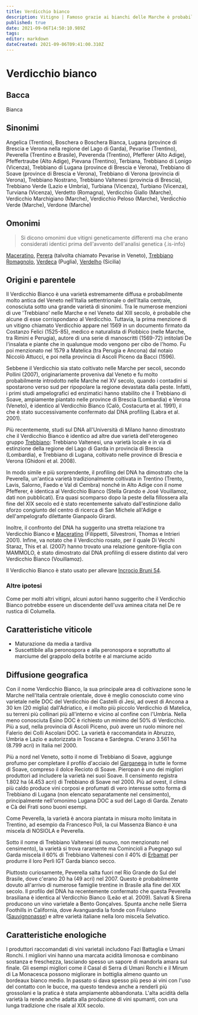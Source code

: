 ```yaml
---
title: Verdicchio bianco
description: Vitigno | Famoso grazie ai bianchi delle Marche è probabilmente originario del Veneto, dove si trova anche come Trebbiano di Soave. Produce bianchi idonei all'invecchiamento
published: true
date: 2021-09-06T14:50:10.989Z
tags: 
editor: markdown
dateCreated: 2021-09-06T09:41:00.310Z
---
```


# Verdicchio bianco

## Bacca
Bianca

## Sinonimi
Angelica (Trentino), Boschera o Boschera Bianca, Lugana (province di Brescia e Verona nella regione del Lago di Garda), Pevarise (Trentino), Peverella (Trentino e Brasile), Peverenda (Trentino), Pfefferer (Alto Adige), Pfeffertraube (Alto Adige), Pievana (Trentino), Terbiana, Trebbiano di Lonigo (Vicenza), Trebbiano di Lugana (province di Brescia e Verona), Trebbiano di Soave (province di Brescia e Verona), Trebbiano di Verona (provincia di Verona), Trebbiano Nostrano, Trebbiano Valtenesi (provincia di Brescia), Trebbiano Verde (Lazio e Umbria), Turbiana (Vicenza), Turbiano (Vicenza), Turviana (Vicenza), Verdetto (Romagna), Verdicchio Giallo (Marche), Verdicchio Marchigiano (Marche), Verdicchio Peloso (Marche), Verdicchio Verde (Marche), Verdone (Marche)

## Omonimi
> Si dicono omonimi due vitigni geneticamente differenti ma che erano considerati identici prima dell'avvento dell'analisi genetica
{.is-info}

[Maceratino](/vitigni/bacca-bianca/maceratino), [Perera](/vitigni/bacca-bianca/perera) (talvolta chiamato Pevarise in Veneto), [Trebbiano Romagnolo](/vitigni/Italia/trebbiano-romagnolo), [Verdeca](/vitigni/bacca-bianca/verdeca) (Puglia), [Verdelho](/vitigni/bacca-bianca/verdelho) (Sicilia)


## Origini e parentele
Il Verdicchio Bianco è una varietà estremamente diffusa e probabilmente molto antica del Veneto nell'Italia settentrionale o dell'Italia centrale, conosciuta sotto una grande varietà di sinonimi. Tra le numerose menzioni di uve 'Trebbiano' nelle Marche e nel Veneto dal XIII secolo, è probabile che alcune di esse corrispondano al Verdicchio. Tuttavia, la prima menzione di un vitigno chiamato Verdicchio appare nel 1569 in un documento firmato da Costanzo Felici (1525-85), medico e naturalista di Piobbico (nelle Marche, tra Rimini e Perugia), autore di una serie di manoscritti (1569-72) intitolati De l'insalata e piante che in qualunque modo vengono per cibo de l'homo. Fu poi menzionato nel 1579 a Matelica (tra Perugia e Ancona) dal notaio Niccolò Attucci, e poi nella provincia di Ascoli Piceno da Bacci (1596).

Sebbene il Verdicchio sia stato coltivato nelle Marche per secoli, secondo Pollini (2007), originariamente proveniva dal Veneto e fu molto probabilmente introdotto nelle Marche nel XV secolo, quando i contadini si spostarono verso sud per ripopolare la regione devastata dalla peste. Infatti, i primi studi ampelografici ed enzimatici hanno stabilito che il Trebbiano di Soave, ampiamente piantato nelle province di Brescia (Lombardia) e Verona (Veneto), è identico al Verdicchio Bianco (Calò, Costacurta et al. 1991), il che è stato successivamente confermato dal DNA profiling (Labra et al. 2001).

Più recentemente, studi sul DNA all'Università di Milano hanno dimostrato che il Verdicchio Bianco è identico ad altre due varietà dell'eterogeneo gruppo [Trebbiano](/vitigni/Italia/trebbiano): Trebbiano Valtenesi, una varietà locale e in via di estinzione della regione del Lago di Garda in provincia di Brescia (Lombardia), e Trebbiano di Lugana, coltivato nelle province di Brescia e Verona (Ghidoni et al. 2008).

In modo simile e più sorprendente, il profiling del DNA ha dimostrato che la Peverella, un'antica varietà tradizionalmente coltivata in Trentino (Trento, Lavis, Salorno, Faedo e Val di Cembra) nonché in Alto Adige con il nome Pfefferer, è identica al Verdicchio Bianco (Stella Grando e José Vouillamoz, dati non pubblicati). Era quasi scomparso dopo la peste della fillossera alla fine del XIX secolo ed è stato recentemente salvato dall'estinzione dallo sforzo congiunto del centro di ricerca di San Michele all'Adige e dell'ampelografo dilettante Gianpaolo Girardi.

Inoltre, il confronto del DNA ha suggerito una stretta relazione tra Verdicchio Bianco e [Maceratino](/vitigni/bacca-bianca/maceratino) (Filippetti, Silvestroni, Thomas e Intrieri 2001). Infine, va notato che il Verdicchio rosato, per il quale Di Vecchi Staraz, This et al. (2007) hanno trovato una relazione genitore-figlia con MAMMOLO, è stato dimostrato dal DNA profiling di essere distinto dal vero Verdicchio Bianco (Vouillamoz).

Il Verdicchio Bianco è stato usato per allevare [Incrocio Bruni 54](/vitigni/bacca-bianca/incrocio-bruni-54).

### Altre ipotesi

Come per molti altri vitigni, alcuni autori hanno suggerito che il Verdicchio Bianco potrebbe essere un discendente dell'uva aminea citata nel De re rustica di Columella.

## Caratteristiche viticole

- Maturazione da media a tardiva
- Suscettibile alla peronospora e alla peronospora e soprattutto al marciume del grappolo della botrite e al marciume acido

## Diffusione geografica

Con il nome Verdicchio Bianco, la sua principale area di coltivazione sono le Marche nell'Italia centrale orientale, dove è meglio conosciuto come vino varietale nelle DOC del Verdicchio dei Castelli di Jesi, ad ovest di Ancona a 30 km (20 miglia) dall'Adriatico, e il molto più piccolo Verdicchio di Matelica, su terreni più collinari più all'interno e vicino al confine con l'Umbria. Nella meno conosciuta Esino DOC è richiesto un minimo del 50% di Verdicchio. Più a sud, nella provincia di Ascoli Piceno, può avere un ruolo minore nel Falerio dei Colli Ascolani DOC. La varietà è raccomandata in Abruzzo, Umbria e Lazio e autorizzata in Toscana e Sardegna. C'erano 3.561 ha (8.799 acri) in Italia nel 2000. 

Più a nord nel Veneto, sotto il nome di Trebbiano di Soave, aggiunge profumo per completare il profilo d'acciaio del [Garganega](/vitigni/Italia/garganega) in tutte le forme di Soave, compreso il dolce Recioto di Soave. Pieropan è uno dei migliori produttori ad includere la varietà nei suoi Soave. Il censimento registra 1.802 ha (4.453 acri) di Trebbiano di Soave nel 2000. Più ad ovest, il clima più caldo produce vini corposi e profumati di vero interesse sotto forma di Trebbiano di Lugana (non elencato separatamente nel censimento), principalmente nell'omonimo Lugana DOC a sud del Lago di Garda. Zenato e Cà dei Frati sono buoni esempi.

Come Peverella, la varietà è ancora piantata in misura molto limitata in Trentino, ad esempio da Francesco Poli, la cui Massenza Bianco è una miscela di NOSIOLA e Peverella.

Sotto il nome di Trebbiano Valtenesi (di nuovo, non menzionato nel censimento), la varietà si trova raramente ma Comincioli a Puegnago sul Garda miscela il 60% di Trebbiano Valtenesi con il 40% di [Erbamat](/vitigni/bacca-bianca/erbamat) per produrre il loro Perlì IGT Garda bianco secco.

Piuttosto curiosamente, Peverella salta fuori nel Rio Grande do Sul del Brasile, dove c'erano 20 ha (49 acri) nel 2007. Questo è probabilmente dovuto all'arrivo di numerose famiglie trentine in Brasile alla fine del XIX secolo. Il profilo del DNA ha recentemente confermato che questa Peverella brasiliana è identica al Verdicchio Bianco (Leão et al. 2009). Salvati & Sirena producono un vino varietale a Bento Gonçalves. Spunta anche nelle Sierra Foothills in California, dove Avanguardia la fonde con Friulano ([Sauvignonasse](/vitigni/Francia/sauvignonasse)) e altre varietà italiane nella loro miscela Selvatico.

## Caratteristiche enologiche

I produttori raccomandati di vini varietali includono Fazi Battaglia e Umani Ronchi. I migliori vini hanno una marcata acidità limonosa e combinano sostanza e freschezza, lasciando spesso un sapore di mandorla amara sul finale. Gli esempi migliori come il Casal di Serra di Umani Ronchi e il Mirum di La Monacesca possono migliorare in bottiglia almeno quanto un bordeaux bianco medio. In passato si dava spesso più peso ai vini con l'uso del contatto con le bucce, ma questo tendeva anche a renderli più grossolani e la pratica è stata ampiamente abbandonata. L'alta acidità della varietà la rende anche adatta alla produzione di vini spumanti, con una lunga tradizione che risale al XIX secolo.


